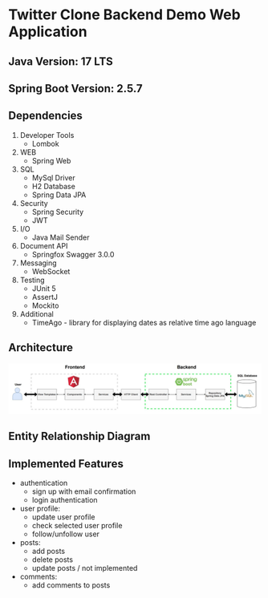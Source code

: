 # Twitter Clone Backend Demo Web Application


Java Version: 17 LTS
---------------------------------------

Spring Boot Version: 2.5.7
---------------------------------------

Dependencies
---------------------------------------
1. Developer Tools
    - Lombok
2. WEB
    - Spring Web
3. SQL
    - MySql Driver
    - H2 Database
    - Spring Data JPA
4. Security
    - Spring Security
    - JWT
5. I/O
    - Java Mail Sender
6. Document API
    - Springfox Swagger 3.0.0
7. Messaging
    - WebSocket
8. Testing
    - JUnit 5
    - AssertJ
    - Mockito
9. Additional
    - TimeAgo - library for displaying dates as relative time ago language

Architecture
---------------------------------------
<img src = "readme_images/twitter-clone-architecture.jpg" >

Entity Relationship Diagram
---------------------------------------




Implemented Features
---------------------------------------
- authentication
  - sign up with email confirmation
  - login authentication
- user profile:
  - update user profile
  - check selected user profile
  - follow/unfollow user
- posts:
  - add posts
  - delete posts
  - update posts / not implemented
- comments:
  - add comments to posts
